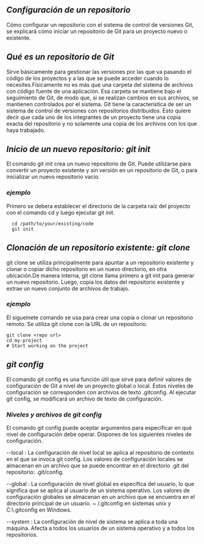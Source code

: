 ## _Configuración de un repositorio_
Cómo configurar un repositorio con el sistema de control de versiones Git, se explicará cómo iniciar un repositorio de Git para un proyecto nuevo o existente.

## _Qué es un repositorio de Git_
Sirve básicamente para gestionar las versiones por las que va pasando el código de los proyectos y a las que se puede acceder cuando lo necesites.Físicamente no es más que una carpeta del sistema de archivos con código fuente de una aplicación. Esa carpeta se mantiene bajo el seguimiento de Git, de modo que, si se realizan cambios en sus archivos, se mantienen controlados por el sistema.
Git tiene la característica de ser un sistema de control de versiones con repositorios distribuidos. Esto quiere decir que cada uno de los integrantes de un proyecto tiene una copia exacta del repositorio y no solamente una copia de los archivos con los que haya trabajado.

## _Inicio de un nuevo repositorio: git init_
El comando git init crea un nuevo repositorio de Git. Puede utilizarse para convertir un proyecto existente y sin versión en un repositorio de Git, o para inicializar un nuevo repositorio vacío.

### _ejemplo_
Primero se debera establecer el directorio de la carpeta raíz del proyecto con el comando cd y luego ejecutar git init.
```
  cd /path/to/your/existing/code 
  git init
```
## _Clonación de un repositorio existente: git clone_
git clone se utiliza principalmente para apuntar a un repositorio existente y clonar o copiar dicho repositorio en un nuevo directorio, en otra ubicación.De manera interna, git clone llama primero a git init para generar un nuevo repositorio. Luego, copia los datos del repositorio existente y extrae un nuevo conjunto de archivos de trabajo.

### _ejemplo_
El sigueinete comando se usa para crear una copia o clonar un repositorio remoto. Se utiliza git clone con la URL de un repositorio.
```
git clone <repo url>
cd my-project 
# Start working on the project
```
## _git config_
El comando git config es una función útil que sirve para definir valores de configuración de Git a nivel de un proyecto global o local. Estos niveles de configuración se corresponden con archivos de texto .gitconfig. Al ejecutar git config, se modificará un archivo de texto de configuración.

### _Niveles y archivos de git config_

El comando git config puede aceptar argumentos para especificar en qué nivel de configuración debe operar. Dispones de los siguientes niveles de configuración.

--local  : La configuración de nivel local se aplica al repositorio de contexto en el que se invoca git config. Los valores de configuración locales se almacenan en un archivo que se puede encontrar en el directorio .git del repositorio: .git/config.

--global : La configuración de nivel global es específica del usuario, lo que significa que se aplica al usuario de un sistema operativo. Los valores de configuración globales se almacenan en un archivo que se encuentra en el directorio principal de un usuario. ~ /.gitconfig en sistemas unix y C:\\.gitconfig en Windows.

--system : La configuración de nivel de sistema se aplica a toda una máquina. Afecta a todos los usuarios de un sistema operativo y a todos los repositorios.
